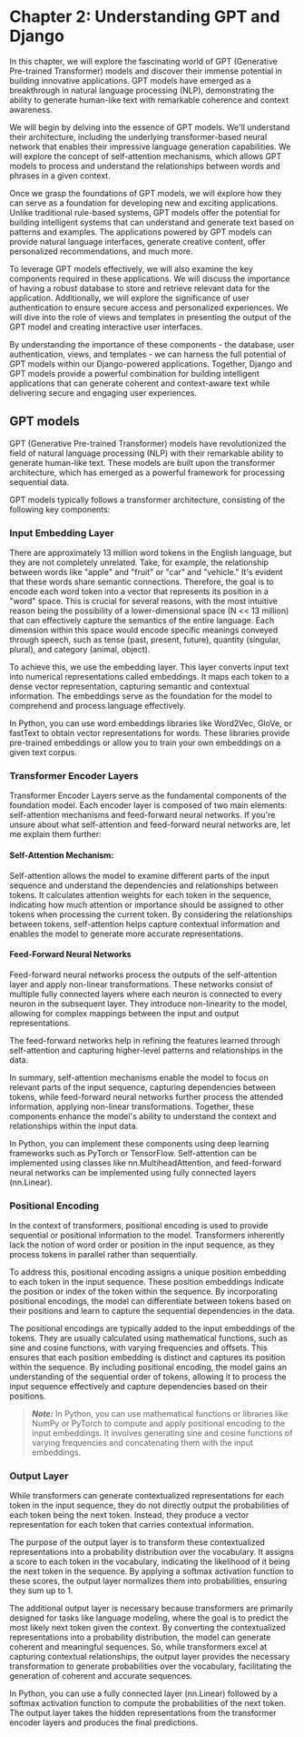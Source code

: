 # Chapter 2: Understanding GPT and Django

In this chapter, we will explore the fascinating world of GPT (Generative Pre-trained Transformer) models and discover their immense potential in building innovative applications. GPT models have emerged as a breakthrough in natural language processing (NLP), demonstrating the ability to generate human-like text with remarkable coherence and context awareness.

We will begin by delving into the essence of GPT models. We'll understand their architecture, including the underlying transformer-based neural network that enables their impressive language generation capabilities. We will explore the concept of self-attention mechanisms, which allows GPT models to process and understand the relationships between words and phrases in a given context.

Once we grasp the foundations of GPT models, we will explore how they can serve as a foundation for developing new and exciting applications. Unlike traditional rule-based systems, GPT models offer the potential for building intelligent systems that can understand and generate text based on patterns and examples. The applications powered by GPT models can provide natural language interfaces, generate creative content, offer personalized recommendations, and much more.

To leverage GPT models effectively, we will also examine the key components required in these applications. We will discuss the importance of having a robust database to store and retrieve relevant data for the application. Additionally, we will explore the significance of user authentication to ensure secure access and personalized experiences. We will dive into the role of views and templates in presenting the output of the GPT model and creating interactive user interfaces.

By understanding the importance of these components - the database, user authentication, views, and templates - we can harness the full potential of GPT models within our Django-powered applications. Together, Django and GPT models provide a powerful combination for building intelligent applications that can generate coherent and context-aware text while delivering secure and engaging user experiences.

## GPT models

GPT (Generative Pre-trained Transformer) models have revolutionized the field of natural language processing (NLP) with their remarkable ability to generate human-like text. These models are built upon the transformer architecture, which has emerged as a powerful framework for processing sequential data.

GPT models typically follows a transformer architecture, consisting of the following key components:

### Input Embedding Layer

There are approximately 13 million word tokens in the English language, but they are not completely unrelated. Take, for example, the relationship between words like "apple" and "fruit" or "car" and "vehicle." It's evident that these words share semantic connections. Therefore, the goal is to encode each word token into a vector that represents its position in a "word" space. This is crucial for several reasons, with the most intuitive reason being the possibility of a lower-dimensional space (N << 13 million) that can effectively capture the semantics of the entire language. Each dimension within this space would encode specific meanings conveyed through speech, such as tense (past, present, future), quantity (singular, plural), and category (animal, object).

To achieve this, we use the embedding layer. This layer converts input text into numerical representations called embeddings. It maps each token to a dense vector representation, capturing semantic and contextual information. The embeddings serve as the foundation for the model to comprehend and process language effectively.

In Python, you can use word embeddings libraries like Word2Vec, GloVe, or fastText to obtain vector representations for words. These libraries provide pre-trained embeddings or allow you to train your own embeddings on a given text corpus.

### Transformer Encoder Layers

Transformer Encoder Layers serve as the fundamental components of the foundation model. Each encoder layer is composed of two main elements: self-attention mechanisms and feed-forward neural networks. If you're unsure about what self-attention and feed-forward neural networks are, let me explain them further:

#### Self-Attention Mechanism:

Self-attention allows the model to examine different parts of the input sequence and understand the dependencies and relationships between tokens. It calculates attention weights for each token in the sequence, indicating how much attention or importance should be assigned to other tokens when processing the current token.
By considering the relationships between tokens, self-attention helps capture contextual information and enables the model to generate more accurate representations.

#### Feed-Forward Neural Networks

Feed-forward neural networks process the outputs of the self-attention layer and apply non-linear transformations. These networks consist of multiple fully connected layers where each neuron is connected to every neuron in the subsequent layer. They introduce non-linearity to the model, allowing for complex mappings between the input and output representations.

The feed-forward networks help in refining the features learned through self-attention and capturing higher-level patterns and relationships in the data.

In summary, self-attention mechanisms enable the model to focus on relevant parts of the input sequence, capturing dependencies between tokens, while feed-forward neural networks further process the attended information, applying non-linear transformations. Together, these components enhance the model's ability to understand the context and relationships within the input data.

In Python, you can implement these components using deep learning frameworks such as PyTorch or TensorFlow. Self-attention can be implemented using classes like nn.MultiheadAttention, and feed-forward neural networks can 
be implemented using fully connected layers (nn.Linear).

### Positional Encoding

In the context of transformers, positional encoding is used to provide sequential or positional information to the model. Transformers inherently lack the notion of word order or position in the input sequence, as they process tokens in parallel rather than sequentially.

To address this, positional encoding assigns a unique position embedding to each token in the input sequence. These position embeddings indicate the position or index of the token within the sequence. By incorporating positional encodings, the model can differentiate between tokens based on their positions and learn to capture the sequential dependencies in the data.

The positional encodings are typically added to the input embeddings of the tokens. They are usually calculated using mathematical functions, such as sine and cosine functions, with varying frequencies and offsets. This ensures that each position embedding is distinct and captures its position within the sequence.
By including positional encoding, the model gains an understanding of the sequential order of tokens, allowing it to process the input sequence effectively and capture dependencies based on their positions.

>**_Note:_** In Python, you can use mathematical functions or libraries like NumPy or PyTorch to compute and apply positional encoding to the input embeddings. It involves generating sine and cosine functions of varying frequencies and concatenating them with the input embeddings.

### Output Layer

While transformers can generate contextualized representations for each token in the input sequence, they do not directly output the probabilities of each token being the next token. Instead, they produce a vector representation for each token that carries contextual information.

The purpose of the output layer is to transform these contextualized representations into a probability distribution over the vocabulary. It assigns a score to each token in the vocabulary, indicating the likelihood of it being the next token in the sequence. By applying a softmax activation function to these scores, the output layer normalizes them into probabilities, ensuring they sum up to 1.

The additional output layer is necessary because transformers are primarily designed for tasks like language modeling, where the goal is to predict the most likely next token given the context. By converting the contextualized representations into a probability distribution, the model can generate coherent and meaningful sequences.
So, while transformers excel at capturing contextual relationships, the output layer provides the necessary transformation to generate probabilities over the vocabulary, facilitating the generation of coherent and accurate sequences.

In Python, you can use a fully connected layer (nn.Linear) followed by a softmax activation function to compute the probabilities of the next token. The output layer takes the hidden representations from the transformer 
encoder layers and produces the final predictions.